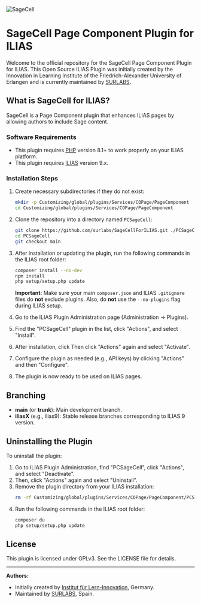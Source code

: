 ![SageCell](https://github.com/user-attachments/assets/552ecd94-3452-4659-abd7-287d9f5ff440)

# SageCell Page Component Plugin for ILIAS

Welcome to the official repository for the SageCell Page Component Plugin for ILIAS.
This Open Source ILIAS Plugin was initially created by the Innovation in Learning Institute of the Friedrich-Alexander University of Erlangen and is currently maintained by [SURLABS](https://www.surlabs.com).

## What is SageCell for ILIAS?

SageCell is a Page Component plugin that enhances ILIAS pages by allowing authors to include Sage content.

### Software Requirements

- This plugin requires [PHP](https://php.net) version 8.1+ to work properly on your ILIAS platform.
- This plugin requires [ILIAS](https://www.ilias.de/docu/goto.php?target=latest_7&client_id=docu) version 9.x.

### Installation Steps

1.  Create necessary subdirectories if they do not exist:
    ```bash
    mkdir -p Customizing/global/plugins/Services/COPage/PageComponent
    cd Customizing/global/plugins/Services/COPage/PageComponent
    ```
2.  Clone the repository into a directory named `PCSageCell`:
    ```bash
    git clone https://github.com/surlabs/SageCellForILIAS.git ./PCSageCell
    cd PCSageCell
    git checkout main
    ```
3.  After installation or updating the plugin, run the following commands in the ILIAS root folder:
    ```bash
    composer install --no-dev
    npm install
    php setup/setup.php update
    ```
    **Important:** Make sure your main `composer.json` and ILIAS `.gitignore` files do **not** exclude plugins. Also, do **not** use the `--no-plugins` flag during ILIAS setup.


4.  Go to the ILIAS Plugin Administration page (Administration -> Plugins).
5.  Find the "PCSageCell" plugin in the list, click "Actions", and select "Install".
6.  After installation, click Then click "Actions" again and select "Activate".
7.  Configure the plugin as needed (e.g., API keys) by clicking "Actions" and then "Configure".
8.  The plugin is now ready to be used on ILIAS pages.

## Branching

- **main** (or **trunk**): Main development branch.
- **iliasX** (e.g., ilias9): Stable release branches corresponding to ILIAS 9 version.
<!-- TODO: Confirm actual branching strategy for PCSageCell -->

## Uninstalling the Plugin

To uninstall the plugin:

1.  Go to ILIAS Plugin Administration, find "PCSageCell", click "Actions", and select "Deactivate".
2.  Then, click "Actions" again and select "Uninstall".
3.  Remove the plugin directory from your ILIAS installation:
    ```bash
    rm -rf Customizing/global/plugins/Services/COPage/PageComponent/PCSageCell
    ```
4.  Run the following commands in the ILIAS root folder:
    ```bash
    composer du
    php setup/setup.php update
    ```

## License

This plugin is licensed under GPLv3. See the LICENSE file for details.

---

**Authors:**

- Initially created by [Institut für Lern-Innovation](https://ili.fau.de), Germany.
- Maintained by [SURLABS](https://surlabs.com), Spain.